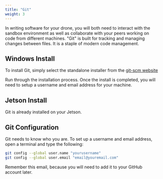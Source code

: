 ```yaml
---
title: "Git"
weight: 3
---
```


In writing software for your drone, you will both need to interact with the sandbox
environment as well as collaborate with your peers working on code from different
machines. "Git" is built for tracking and managing changes between files. It is a staple
of modern code management.

## Windows Install

To install Git, simply select the standalone installer from the
[git-scm website](https://git-scm.com/download/win)

Run through the installation process. Once the install is completed, you will need to
setup a username and email address for your machine.

## Jetson Install

Git is already installed on your Jetson.

## Git Configuration

Git needs to know who you are. To set up a username and email address, open a terminal
and type the following:

<!-- cSpell:disable -->

```bash
git config --global user.name "yourusername"
git config --global user.email "email@youremail.com"
```

<!-- cSpell:enable -->

Remember this email, because you will need to add it to your GitHub account later.
